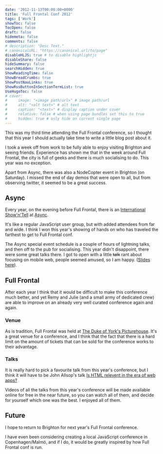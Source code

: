 ```yaml
---
date: '2012-11-13T00:00:00+0000'
title: 'Full Frontal Conf 2012'
tags: ['Work']
showToc: false
TocOpen: false
draft: false
hidemeta: false
comments: false
# description: "Desc Text."
# canonicalURL: "https://canonical.url/to/page"
disableHLJS: true # to disable highlightjs
disableShare: false
hideSummary: false
searchHidden: true
ShowReadingTime: false
ShowBreadCrumbs: true
ShowPostNavLinks: true
ShowRssButtonInSectionTermList: true
UseHugoToc: false
# cover:
#     image: "<image path/url>" # image path/url
#     alt: "<alt text>" # alt text
#     caption: "<text>" # display caption under cover
#     relative: false # when using page bundles set this to true
#     hidden: true # only hide on current single page
---
```


This was my third time attending the Full Frontal conference, so I thought that this year I should actually take time to write a little blog post about it.

I took a week off from work to be fully able to enjoy visiting Brighton and seeing friends. Experience has shown me that in the week around Full Frontal, the city is full of geeks and there is much socialising to do. This year was no exception.

Apart from Async, there was also a NodeCopter event in Brighton (on Saturday). I missed the end of day demos that were open to all, but from observing twitter, it seemed to be a great success.

## Async

Every year, on the evening before Full Frontal, there is an [International Show'n'Tell](http://lanyrd.com/2012/asyncjs-showntell-2012/) at [Async](http://asyncjs.com/showntell-2012/).

It's like a regular JavaScript user group, but with added attendees from far and wide. I think I won this year's showing of hands on who has traveled the farthest to get to Full Frontal conf.

The Async special event schedule is a couple of hours of lightning talks, and then off to the pub for socialising. This year didn't disappoint, there were some great talks there. I got to open with a little <del>talk</del> rant about focusing on mobile web, people seemed amused, so I am happy. ([Slides here](https://speakerdeck.com/mrgnrdrck/focusing-on-mobile-web)).

## Full Frontal

After each year I think that it would be difficult to make this conference much better, and yet Remy and Julie (and a small army of dedicated crew) are able to improve on an already very well curated conference again and again.

### Venue

As is tradition, Full Frontal was held at [The Duke of York's Picturehouse](http://www.picturehouses.co.uk/cinema/Duke_Of_Yorks/). It's a great venue for a conference, and I think that the fact that there is a hard limit on the amount of tickets that can be sold for the conference works to their advantage.

### Talks

It is really hard to pick a favourite talk from this year's conference, but I think it will have to be John Allsop's talk [Is HTML relevent in the era of web apps?](http://2012.full-frontal.org/#john)

Videos of all the talks from this year's conference will be made available online for free in the near future, so you can watch all of them, and decide for yourself which one was the best. I enjoyed all of them.

## Future

I hope to return to Brighton for next year's Full Frontal conference.

I have even been considering creating a local JavaScript conference in Copenhagen/Malmö, and if I do, it would be greatly inspired by how Full Frontal conf is run.
